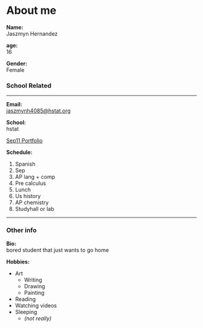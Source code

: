 # About me

**Name:**  
Jaszmyn Hernandez

**age:**  
16

**Gender:**  
Female

### School Related
---
**Email:**  
jaszmynh4085@hstat.org

**School:**  
hstat

[Sep11 Portfolio](https://sites.google.com/a/hstat.org/jaszmynh4085sep11/home)

**Schedule:**  
1. Spanish
2. Sep
3. AP lang + comp
4. Pre calculus
5. Lunch
6. Us history
7. AP chemistry
8. Studyhall or lab

---
### Other info
**Bio:**  
bored student that just wants to go home

**Hobbies:**
* Art
    * Writing
    * Drawing
    * Painting
* Reading
* Watching videos
* Sleeping
    * _(not really)_



